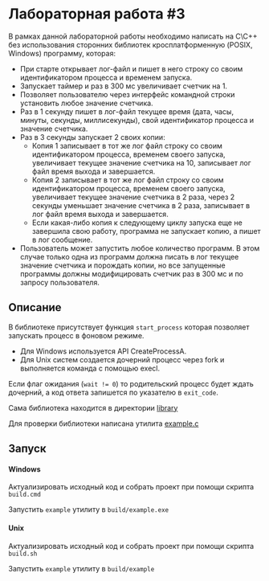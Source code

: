 # Лабораторная работа #3

В рамках данной лабораторной работы необходимо написать на C\C++ без использования сторонних библиотек кросплатформенную (POSIX, Windows) программу, которая:
- При старте открывает лог-файл и пишет в него строку со своим идентификатором процесса и временем запуска.
- Запускает таймер и раз в 300 мс увеличивает счетчик на 1.
- Позволяет пользователю через интерфейс командной строки установить любое значение счетчика.
- Раз в 1 секунду пишет в лог-файл текущее время (дата, часы, минуты, секунды, миллисекунды), свой идентификатор процесса и значение счетчика.
- Раз в 3 секунды запускает 2 своих копии:
    - Копия 1 записывает в тот же лог файл строку со своим идентификатором процесса, временем своего запуска, увеличивает текущее значение счетчика на 10, 
    записывает лог файл время выхода и завершается.
    - Копия 2 записывает в тот же лог файл строку со своим идентификатором процесса, временем своего запуска, увеличивает текущее значение счетчика в 2 раза, через 2 секунды уменьшает значение счетчика в 2 раза, записывает в лог файл время выхода и завершается.
    - Если какая-либо копия к следующему циклу запуска еще не завершила свою работу, программа не запускает копию, а пишет в лог сообщение.
- Пользователь может запустить любое количество программ. В этом случае только одна из программ должна писать в лог текущее значение счетчика и порождать копии, но все запущенные программы должны модифицировать счетчик раз в 300 мс и по запросу пользователя.
## Описание
В библиотеке присутствует функция `start_process` которая позволяет запускать процесс в фоновом режиме.

- Для Windows используется API CreateProcessA.
- Для Unix систем создается дочерний процесс через fork и выполняется команда с помощью execl.

Если флаг ожидания (`wait != 0`) то родительский процесс будет ждать дочерний, а код ответа запишется по указателю в `exit_code`.

Сама библиотека находится в директории [library](library)

Для проверки библиотеки написана утилита [example.c](example.c)
## Запуск

#### Windows
Актуализировать исходный код и собрать проект при помощи скрипта `build.cmd`

Запустить `example` утилиту в `build/example.exe`

#### Unix
Актуализировать исходный код и собрать проект при помощи скрипта `build.sh`

Запустить `example` утилиту в `build/example`
